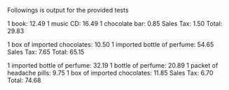 Followings is output for the provided tests

1 book: 12.49
1 music CD: 16.49
1 chocolate bar: 0.85
Sales Tax: 1.50
Total: 29.83


1 box of imported chocolates: 10.50
1 imported bottle of perfume: 54.65
Sales Tax: 7.65
Total: 65.15


1 imported bottle of perfume: 32.19
1 bottle of perfume: 20.89
1 packet of headache pills: 9.75
1 box of imported chocolates: 11.85
Sales Tax: 6.70
Total: 74.68
